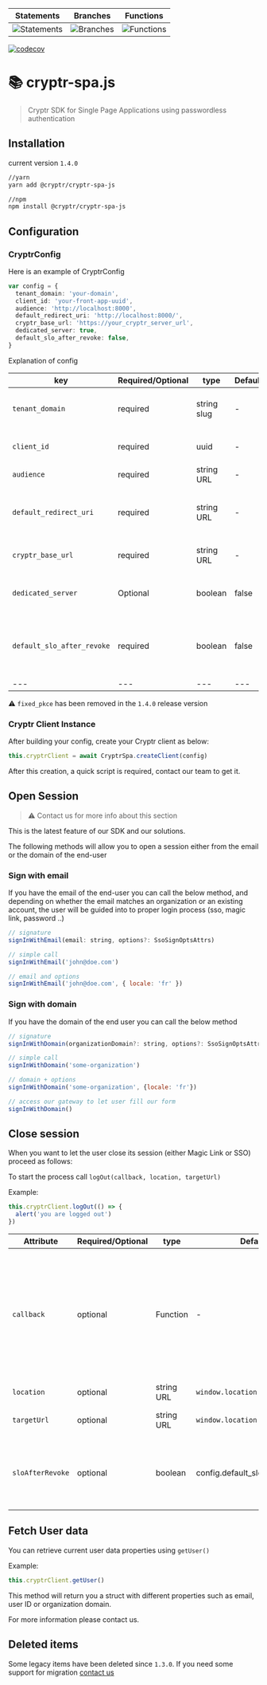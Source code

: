 | Statements                                                                                 | Branches                                                                          | Functions                                                                                |
| ------------------------------------------------------------------------------------------ | --------------------------------------------------------------------------------- | ---------------------------------------------------------------------------------------- |
| ![Statements](https://img.shields.io/badge/statements-93.88%25-brightgreen.svg?style=flat) | ![Branches](https://img.shields.io/badge/branches-82.85%25-yellow.svg?style=flat) | ![Functions](https://img.shields.io/badge/functions-94.08%25-brightgreen.svg?style=flat) |

[![codecov](https://codecov.io/gh/cryptr-auth/cryptr-spa-js/branch/master/graph/badge.svg?token=F21AODGJM4)](https://codecov.io/gh/cryptr-auth/cryptr-spa-js)

# 📚 cryptr-spa.js

> Cryptr SDK for Single Page Applications using passwordless authentication

## Installation

current version `1.4.0`

```bash
//yarn
yarn add @cryptr/cryptr-spa-js

//npm
npm install @cryptr/cryptr-spa-js
```

## Configuration

### CryptrConfig

Here is an example of CryptrConfig

```typescript
var config = {
  tenant_domain: 'your-domain',
  client_id: 'your-front-app-uuid',
  audience: 'http://localhost:8000',
  default_redirect_uri: 'http://localhost:8000/',
  cryptr_base_url: 'https://your_cryptr_server_url',
  dedicated_server: true,
  default_slo_after_revoke: false,
}
```

Explanation of config

| key                        | Required/Optional | type        | Default | Description                                                              |
| -------------------------- | ----------------- | ----------- | ------- | ------------------------------------------------------------------------ |
| `tenant_domain`            | required          | string slug | -       | Reference to your company entity                                         |
| `client_id`                | required          | uuid        | -       | Reference to your front app id                                           |
| `audience`                 | required          | string URL  | -       | Root URL of your front app                                               |
| `default_redirect_uri`     | required          | string URL  | -       | Desired redirection URL after authentication process                     |
| `cryptr_base_url`          | required          | string URL  | -       | URL of your Cryptr service                                               |
| `dedicated_server`         | Optional          | boolean     | false   | Contact Cryptr Team to set properly                                      |
| `default_slo_after_revoke` | required          | boolean     | false   | Set to `true`to always proceed SLO while logging out from an SSO session |
| ---                        | ---               | ---         | ---     | ---                                                                      |

⚠️ `fixed_pkce` has been removed in the `1.4.0` release version

### Cryptr Client Instance

After building your config, create your Cryptr client as below:

```js
this.cryptrClient = await CryptrSpa.createClient(config)
```

After this creation, a quick script is required, contact our team to get it.

## Open Session

> ⚠️ Contact us for more info about this section

This is the latest feature of our SDK and our solutions.

The following methods will allow you to open a session either from the email or the domain of the end-user

### Sign with email

If you have the email of the end-user you can call the below method, and depending on whether the email matches an organization or an existing account, the user will be guided into to proper login process (sso, magic link, password ..)

```js
// signature
signInWithEmail(email: string, options?: SsoSignOptsAttrs)

// simple call
signInWithEmail('john@doe.com')

// email and options
signInWithEmail('john@doe.com', { locale: 'fr' })
```

### Sign with domain

If you have the domain of the end user you can call the below method

```js
// signature
signInWithDomain(organizationDomain?: string, options?: SsoSignOptsAttrs)

// simple call
signInWithDomain('some-organization')

// domain + options
signInWithDomain('some-organization', {locale: 'fr'})

// access our gateway to let user fill our form
signInWithDomain()
```

## Close session

When you want to let the user close its session (either Magic Link or SSO) proceed as follows:

To start the process call `logOut(callback, location, targetUrl)`

Example:

```js
this.cryptrClient.logOut(() => {
  alert('you are logged out')
})
```

| Attribute        | Required/Optional | type       | Default                         | Description                                                                                                        |
| ---------------- | ----------------- | ---------- | ------------------------------- | ------------------------------------------------------------------------------------------------------------------ |
| `callback`       | optional          | Function   | -                               | Process to be called after log out process, ⚠️ Only available in Magic link process due to Redirect process in SSO |
| `location`       | optional          | string URL | `window.location`               | Current location                                                                                                   |
| `targetUrl`      | optional          | string URL | `window.location.href`          | URL after Log out process                                                                                          |
| `sloAfterRevoke` | optional          | boolean    | config.default_slo_after_revoke | define if SLO has to be processed after session removal                                                            |

## Fetch User data

You can retrieve current user data properties using `getUser()`

Example:

```js
this.cryptrClient.getUser()
```

This method will return you a struct with different properties such as email, user ID or organization domain.

For more information please contact us.

## Deleted items

Some legacy items have been deleted since `1.3.0`. If you need some support for migration [contact us](https://meet.cryptr.tech/team/developer-success)
